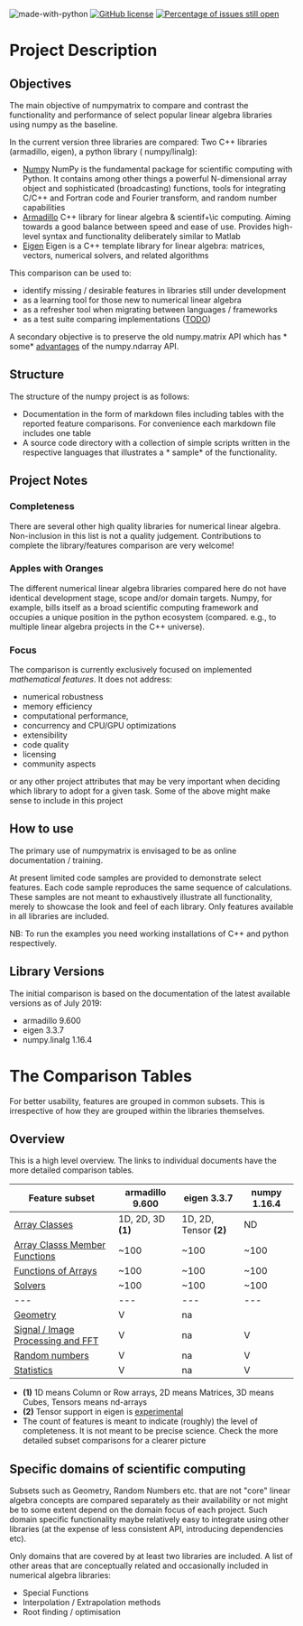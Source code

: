 ![made-with-python](https://img.shields.io/badge/Made%20with-Python-1f425f.svg)
[![GitHub license](https://img.shields.io/github/license/Naereen/StrapDown.js.svg)](https://github.com/Naereen/StrapDown.js/blob/master/LICENSE)
[![Percentage of issues still open](http://isitmaintained.com/badge/open/Naereen/badges.svg)](http://isitmaintained.com/project/Naereen/badges "Percentage of issues still open")

# Project Description

## Objectives

The main objective of numpymatrix to compare and contrast the functionality and performance of select popular linear
algebra libraries using numpy as the baseline.

In the current version three libraries are compared: Two C++ libraries (armadillo, eigen), a python library (
numpy/linalg):

* [Numpy](https://www.numpy.org) NumPy is the fundamental package for scientific computing with Python. It contains
  among other things a powerful N-dimensional array object and sophisticated (broadcasting) functions, tools for
  integrating C/C++ and Fortran code and Fourier transform, and random number capabilities
* [Armadillo](http://arma.sourceforge.net) C++ library for linear algebra & scientif+\ic computing. Aiming towards a
  good balance between speed and ease of use. Provides high-level syntax and functionality deliberately similar to
  Matlab
* [Eigen](http://eigen.tuxfamily.org) Eigen is a C++ template library for linear algebra: matrices, vectors, numerical
  solvers, and related algorithms

This comparison can be used to:

* identify missing / desirable features in libraries still under development
* as a learning tool for those new to numerical linear algebra
* as a refresher tool when migrating between languages / frameworks
* as a test suite comparing implementations ([TODO](TODO.md))

A secondary objective is to preserve the old numpy.matrix API which has *
some* [advantages](https://numpy.org/doc/stable/user/numpy-for-matlab-users.html) of the numpy.ndarray API.

## Structure

The structure of the numpy project is as follows:

* Documentation in the form of markdown files including tables with the reported feature comparisons. For convenience
  each markdown file includes one table
* A source code directory with a collection of simple scripts written in the respective languages that illustrates a *
  sample* of the functionality.

## Project Notes

### Completeness

There are several other high quality libraries for numerical linear algebra. Non-inclusion in this list is not a quality
judgement. Contributions to complete the library/features comparison are very welcome!

### Apples with Oranges

The different numerical linear algebra libraries compared here do not have identical development stage, scope and/or
domain targets. Numpy, for example, bills itself as a broad scientific computing framework and occupies a unique
position in the python ecosystem (compared. e.g., to multiple linear algebra projects in the C++ universe).

### Focus

The comparison is currently exclusively focused on implemented _mathematical features_. It does not address:

* numerical robustness
* memory efficiency
* computational performance,
* concurrency and CPU/GPU optimizations
* extensibility
* code quality
* licensing
* community aspects

or any other project attributes that may be very important when deciding which library to adopt for a given task. Some
of the above might make sense to include in this project

## How to use

The primary use of numpymatrix is envisaged to be as online documentation / training.

At present limited code samples are provided to demonstrate select features. Each code sample reproduces the same
sequence of calculations. These samples are not meant to exhaustively illustrate all functionality, merely to showcase
the look and feel of each library. Only features available in all libraries are included.

NB: To run the examples you need working installations of C++ and python respectively.

## Library Versions

The initial comparison is based on the documentation of the latest available versions as of July 2019:

* armadillo 9.600
* eigen 3.3.7
* numpy.linalg 1.16.4

# The Comparison Tables

For better usability, features are grouped in common subsets. This is irrespective of how they are grouped within the
libraries themselves.

## Overview

This is a high level overview. The links to individual documents have the more detailed comparison tables.

| Feature subset                                      | armadillo 9.600    | eigen 3.3.7            | numpy 1.16.4 |
| --------------------------------------------------- | ------------------ | ---------------------- | ------------ |
| [Array Classes](Arrays.md)                          | 1D, 2D, 3D **(1)** | 1D, 2D, Tensor **(2)** | ND           |
| [Array Classs Member Functions](MemberFunctions.md) | ~100               | ~100                   | ~100         |
| [Functions of Arrays](Functions.md)                 | ~100               | ~100                   | ~100         |
| [Solvers](Solvers.md)                               | ~100               | ~100                   | ~100         |
| ---                                                 | ---                | ---                    | ---          |
| [Geometry](Geometry.md)                             | V                  | na                     |              |
| [Signal / Image Processing and FFT](FFT.md)         | V                  | na                     | V            |
| [Random numbers](Random.md)                         | V                  | na                     | V            |
| [Statistics](Statistics.md)                         | V                  | na                     | V            |

* **(1)** 1D means Column or Row arrays, 2D means Matrices, 3D means Cubes, Tensors means nd-arrays
* **(2)** Tensor support in eigen is [experimental](http://eigen.tuxfamily.org/index.php?title=Tensor_support)
* The count of features is meant to indicate (roughly) the level of completeness. It is not meant to be precise science.
  Check the more detailed subset comparisons for a clearer picture

## Specific domains of scientific computing

Subsets such as Geometry, Random Numbers etc. that are not "core" linear algebra concepts are compared separately as
their availability or not might be to some extent depend on the domain focus of each project. Such domain specific
functionality maybe relatively easy to integrate using other libraries (at the expense of less consistent API,
introducing dependencies etc).

Only domains that are covered by at least two libraries are included. A list of other areas that are conceptually
related and occasionally included in numerical algebra libraries:

* Special Functions
* Interpolation / Extrapolation methods
* Root finding / optimisation